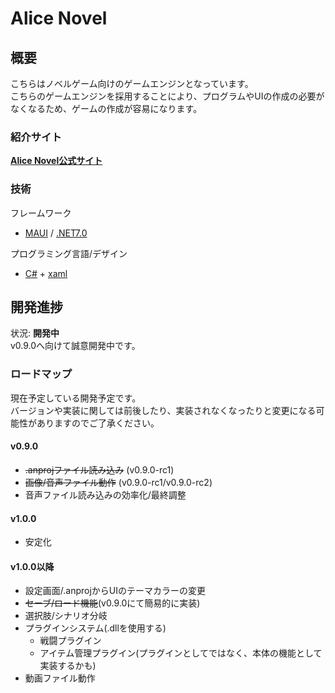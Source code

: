 # Alice Novel

## 概要
こちらはノベルゲーム向けのゲームエンジンとなっています。<br />
こちらのゲームエンジンを採用することにより、プログラムやUIの作成の必要がなくなるため、ゲームの作成が容易になります。<br />

### 紹介サイト
**[Alice Novel公式サイト](https://alicenovel.web.app "Alice Novel で世界をより楽しく")**<br />

### 技術
フレームワーク<br />
- [MAUI] / [.NET7.0]

プログラミング言語/デザイン<br />
- [C#] + [xaml]

[MAUI]: https://dotnet.microsoft.com/ja-jp/apps/maui ".NET MAUI"
[.NET7.0]: https://dotnet.microsoft.com/ja-jp/ ".NET"
[C#]: https://learn.microsoft.com/ja-jp/dotnet/csharp/ "C#ドキュメント"
[xaml]: https://learn.microsoft.com/ja-jp/dotnet/maui/xaml/ ".NET MAUI xamlドキュメント"

## 開発進捗
状況: **開発中**<br />
v0.9.0へ向けて誠意開発中です。<br />

### ロードマップ
現在予定している開発予定です。<br />
バージョンや実装に関しては前後したり、実装されなくなったりと変更になる可能性がありますのでご了承ください。<br />

#### v0.9.0
- ~~.anprojファイル読み込み~~ (v0.9.0-rc1)
- ~~画像/音声ファイル動作~~ (v0.9.0-rc1/v0.9.0-rc2)
- 音声ファイル読み込みの効率化/最終調整

#### v1.0.0
- 安定化

#### v1.0.0以降
- 設定画面/.anprojからUIのテーマカラーの変更
- ~~セーブ/ロード機能~~(v0.9.0にて簡易的に実装)
- 選択肢/シナリオ分岐
- プラグインシステム(.dllを使用する)
  - 戦闘プラグイン
  - アイテム管理プラグイン(プラグインとしてではなく、本体の機能として実装するかも)
- 動画ファイル動作
